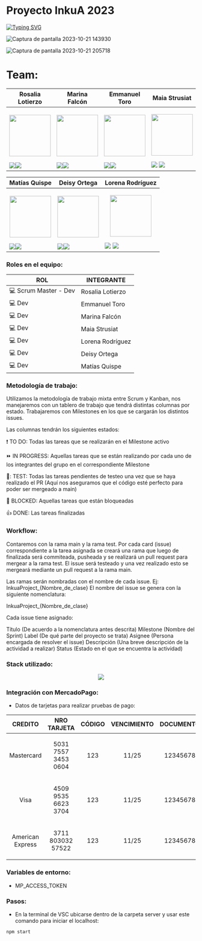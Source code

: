 # Proyecto InkuA 2023

[![Typing SVG](https://readme-typing-svg.herokuapp.com?font=Fira+Code&pause=1000&color=2A081B&width=1000&lines=CodeBaires-Grupo18)](https://git.io/typing-svg)

![Captura de pantalla 2023-10-21 143930](https://github.com/Ro07-r/Inkua-Project/assets/84238521/bc842ecb-20d2-45fa-99db-880adcfc7146)

![Captura de pantalla 2023-10-21 205718](https://github.com/Ro07-r/Inkua-Project/assets/84238521/bce19619-3601-4917-8c86-79798e6425fe)


# Team: 

| Rosalia Lotierzo  | Marina Falcón |Emmanuel Toro |Maia Strusiat |
| ------------- | ------------- | ------------- |------------- |
|<p align="center"><img  src="https://avatars.githubusercontent.com/u/84238521?v=4" width=110 height=110></p><a href="https://github.com/Ro07-r" target="_blank"><img src="https://img.shields.io/badge/github-%23121011.svg?&style=for-the-badge&logo=github&logoColor=white"/></a><a href="https://www.linkedin.com/in/rosalia-lotierzo-1a9634216" target="_blank"><img src="https://img.shields.io/badge/linkedin%20-%230077B5.svg?&style=for-the-badge&logo=linkedin&logoColor=white"/></a>|<p align="center"><img src="https://avatars.githubusercontent.com/u/112595796?v=4" width=110 height=110></p><a href="https://github.com/marinafal" target="_blank"><img src="https://img.shields.io/badge/github-%23121011.svg?&style=for-the-badge&logo=github&logoColor=white"/></a><a href="https://www.linkedin.com/in/marina-falcon-8b8386a8" target="_blank"><img src="https://img.shields.io/badge/linkedin%20-%230077B5.svg?&style=for-the-badge&logo=linkedin&logoColor=white"/></a>|<p align="center"><img src="https://avatars.githubusercontent.com/u/111504496?v=4" width=110 height=110></p><a href="https://github.com/Emmanueltoro28" target="_blank"><img src="https://img.shields.io/badge/github-%23121011.svg?&style=for-the-badge&logo=github&logoColor=white"/></a><a href="https://www.linkedin.com/in/emmanuel-toro-1868401bb" target="_blank"><img src="https://img.shields.io/badge/linkedin%20-%230077B5.svg?&style=for-the-badge&logo=linkedin&logoColor=white"/></a>|<p align="center"><img src="https://avatars.githubusercontent.com/u/112667066?v=4" width=110 height=110></p><a href="https://github.com/MaiaStrusiat" target="_blank"><img src="https://img.shields.io/badge/github-%23121011.svg?&style=for-the-badge&logo=github&logoColor=white"/></a>  <a href="https://www.linkedin.com/in/maia-strusiat-227472207/" target="_blank"><img src="https://img.shields.io/badge/linkedin%20-%230077B5.svg?&style=for-the-badge&logo=linkedin&logoColor=white"/></a>|

| Matías Quispe  | Deisy Ortega | Lorena Rodríguez | 
| ------------- | ------------- | ------------- |
|<p align="center"><img src="https://avatars.githubusercontent.com/u/111471872?v=4" width=110 height=110></p><a href="https://github.com/matiasq3" target="_blank"><img src="https://img.shields.io/badge/github-%23121011.svg?&style=for-the-badge&logo=github&logoColor=white"/></a><a href="https://www.linkedin.com/mwlite/in/matias-orlando-quispe-nina-1b973557" target="_blank"><img src="https://img.shields.io/badge/linkedin%20-%230077B5.svg?&style=for-the-badge&logo=linkedin&logoColor=white"/></a>|<p align="center"><img src="https://avatars.githubusercontent.com/u/112651847?v=4" width=110 height=110></p><a href="https://github.com/DeisyOrtega" target="_blank"><img src="https://img.shields.io/badge/github-%23121011.svg?&style=for-the-badge&logo=github&logoColor=white"/></a><a href="https://www.linkedin.com/" target="_blank"><img src="https://img.shields.io/badge/linkedin%20-%230077B5.svg?&style=for-the-badge&logo=linkedin&logoColor=white"/></a> |<p align="center"><img src="https://avatars.githubusercontent.com/u/111830259?v=4" width=110 height=110></p><a href="https://github.com/Marialrodriguez1991" target="_blank"><img src="https://img.shields.io/badge/github-%23121011.svg?&style=for-the-badge&logo=github&logoColor=white"/></a>  <a href="https://www.linkedin.com/in/maria-lorena-rodriguez-4893b4274" target="_blank"><img src="https://img.shields.io/badge/linkedin%20-%230077B5.svg?&style=for-the-badge&logo=linkedin&logoColor=white"/></a>|


<h3>Roles en el equipo:</h3>

| ROL  | INTEGRANTE |
| ------------- | ------------- |
| :computer: Scrum Master - Dev  | Rosalia Lotierzo |
| :computer: Dev  | Emmanuel Toro |
| :computer: Dev  | Marina Falcón |
| :computer: Dev  | Maia Strusiat |
| :computer: Dev  | Lorena Rodríguez |
| :computer: Dev  | Deisy Ortega  |
| :computer: Dev  | Matías Quispe |


<h3>Metodología de trabajo:</h3>

Utilizamos la metodología de trabajo mixta entre Scrum y Kanban, nos manejaremos con un tablero de trabajo que tendrá distintas columnas por estado.
Trabajaremos con Milestones en los que se cargarán los distintos issues.

Las columnas tendrán los siguientes estados:

:exclamation: TO DO: Todas las tareas que se realizarán en el Milestone activo

:fast_forward: IN PROGRESS: Aquellas tareas que se están realizando por cada uno de los integrantes del grupo en el correspondiente Milestone

👀: TEST: Todas las tareas pendientes de testeo una vez que se haya realizado el PR (Aquí nos aseguramos que el código esté perfecto para poder ser mergeado a main)

:stop_sign: BLOCKED: Aquellas tareas que están bloqueadas

:thumbsup: DONE: Las tareas finalizadas


<h3>Workflow:</h3>

Contaremos con la rama main y la rama test. Por cada card (issue) correspondiente a la tarea asignada se creará una rama que luego de finalizada será commiteada, pusheada y se realizará un pull request para mergear a la rama test. El issue será testeado y una vez realizado esto se mergeará mediante un pull request a la rama main.

Las ramas serán nombradas con el nombre de cada issue. Ej: InkuaProject_{Nombre_de_clase} El nombre del issue se genera con la siguiente nomenclatura:

InkuaProject_{Nombre_de_clase}

Cada issue tiene asignado:

Título (De acuerdo a la nomenclatura antes descrita)
Milestone (Nombre del Sprint)
Label (De qué parte del proyecto se trata)
Asignee (Persona encargada de resolver el issue)
Descripción (Una breve descripción de la actividad a realizar)
Status (Estado en el que se encuentra la actividad)


<h3>Stack utilizado:</h3>

<p align="center">
  <a href="https://skillicons.dev">
    <img src="https://skillicons.dev/icons?i=js,html,css,nodejs,express" />
  </a>
</p>


<h3>Integración con MercadoPago:</h3>

- Datos de tarjetas para realizar pruebas de pago:

| CREDITO| NRO TARJETA|CÓDIGO|VENCIMIENTO|DOCUMENTO
| ------------- | ------------- | ------------- | ------------- | ------------- |
|<p align="center">Mastercard</p>|<p align="center">5031 7557 3453 0604</p>|<p align="center">123</p>|<p align="center">11/25</p>|<p align="center">12345678</p>
|<p align="center">Visa</p>|<p align="center">4509 9535 6623 3704</p>|<p align="center">123</p>|<p align="center">11/25</p>|<p align="center">12345678</p>
|<p align="center">American Express</p>|<p align="center">3711 803032 57522</p>|<p align="center">123</p>|<p align="center">11/25</p>|<p align="center">12345678</p>


<h3>Variables de entorno:</h3>

- MP_ACCESS_TOKEN


<h3>Pasos:</h3>

- En la terminal de VSC ubicarse dentro de la carpeta server y usar este comando para iniciar el localhost:

```bash
npm start
```
